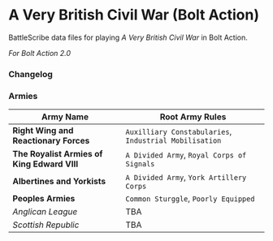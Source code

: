 # A Very British Civil War (Bolt Action)

BattleScribe data files for playing *A Very British Civil War* in Bolt Action.

*For Bolt Action 2.0*

### Changelog

### Armies

| **Army Name** | **Root Army Rules** |
| --- | --- |
| **Right Wing and Reactionary Forces** | `Auxilliary Constabularies`, `Industrial Mobilisation` |
| **The Royalist Armies of King Edward VIII** | `A Divided Army`, `Royal Corps of Signals` |
| **Albertines and Yorkists** | `A Divided Army`, `York Artillery Corps` |
| **Peoples Armies** | `Common Sturggle`, `Poorly Equipped` |
| *Anglican League* | TBA |
| *Scottish Republic* | TBA |

